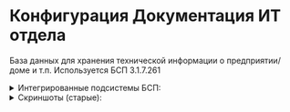 # Конфигурация Документация ИТ отдела

База данных для хранения технической информации о предприятии/доме и т.п.
Используется БСП 3.1.7.261

<details><summary>Интегрированные подсистемы БСП:</summary>
    <pre>
    - АдресныйКлассификатор
    - АнализЖурналаРегистрации
    - БазоваяФункциональность
    - ВариантыОтчетов
    - ВерсионированиеОбъектов
    - ВнешниеКомпоненты
    - ГенерацияШтрихкода
    - ГрупповоеИзменениеОбъектов
    - ДополнительныеОтчетыИОбработки
    - ЗавершениеРаботыПользователей
    - ЗагрузкаДанныхИзФайла
    - ЗаметкиПользователя
    - ЗапретРедактированияРеквизитовОбъектов
    - КонструкторФормул
    - КонтактнаяИнформация
    - НапоминанияПользователя
    - НастройкаПорядкаЭлементов
    - НастройкиПрограммы
    - ОбменДанными
    - ОбновлениеВерсииИБ
    - Обсуждения
    - Печать
    - ПодключаемыеКоманды
    - ПоискИУдалениеДублей
    - ПолнотекстовыйПоиск
    - ПолучениеФайловИзИнтернета
    - Пользователи
    - ПрефиксацияОбъектов
    - ПрофилиБезопасности
    - РаботаСПочтовымиСообщениями
    - РаботаСФайлами
    - РассылкаОтчетов
    - РегламентныеЗадания
    - РезервноеКопированиеИБ
    - Свойства
    - ИнтерфейсOData
    - УдалениеПомеченныхОбъектов
    - УправлениеДоступом
    </pre>
   </details>

<details>
  <summary>Скриншоты (старые):</summary>
 
<img src="https://user-images.githubusercontent.com/32937052/160834111-a185947a-fd33-4ccc-8a89-ce8d6972923c.png" width="600" />

<img src="https://user-images.githubusercontent.com/32937052/160834112-576d2f7f-b31c-4c01-ac24-293575c15a38.png" width="600" />

<img src="https://user-images.githubusercontent.com/32937052/160834114-aa6e6755-7137-4c8f-a54d-6919ed3ae9d6.png" width="600" />

<img src="https://user-images.githubusercontent.com/32937052/160834106-a31c76a6-e26b-411b-9ac1-ca20ad42603a.png" width="600" />

<img src="https://user-images.githubusercontent.com/32937052/160834109-d6dd03a3-b951-42bc-98c9-831afb0e44e1.png" width="600" />

<img src="https://user-images.githubusercontent.com/32937052/160841580-81f83fa7-4a2a-4889-ae85-84ae78d7e835.jpg" width="200" /> <img src="https://user-images.githubusercontent.com/32937052/160841586-af5dd47e-2f91-49ef-920c-4a453e1a41e7.jpg" width="200" /> <img src="https://user-images.githubusercontent.com/32937052/160841587-1caad686-900b-4a7b-b221-897863ae1470.jpg" width="200" /> <img src="https://user-images.githubusercontent.com/32937052/160841589-65299849-df6a-4125-b607-860d9c8673a5.jpg" width="200" />
<img src="https://user-images.githubusercontent.com/32937052/160841591-49aceb79-452d-4e72-a650-a6cb131038a3.jpg" width="200" /> <img src="https://user-images.githubusercontent.com/32937052/160841594-6aeeec70-2ffa-413e-b961-5445550eec17.jpg" width="200" /> <img src="https://user-images.githubusercontent.com/32937052/160841597-5d17fa92-db3f-4554-b8a8-39ef21f8adfa.jpg" width="200" /> <img src="https://user-images.githubusercontent.com/32937052/160841599-553582b8-c2ad-4835-aa74-aeb450b32692.jpg" width="200" />
<img src="https://user-images.githubusercontent.com/32937052/160841602-c641d46a-8565-401d-a21b-944889ebf88c.jpg" width="200" /> <img src="https://user-images.githubusercontent.com/32937052/160842534-af953f7a-9354-4673-8257-517f679fd0f0.jpg" width="200" /> <img src="https://user-images.githubusercontent.com/32937052/160841607-71c9970b-ebfa-476b-9dea-96fff9265ab1.jpg" width="200" /> <img src="https://user-images.githubusercontent.com/32937052/160841609-818fa16c-2678-4609-9253-cd86faf5ab78.jpg" width="200" />
</details>

